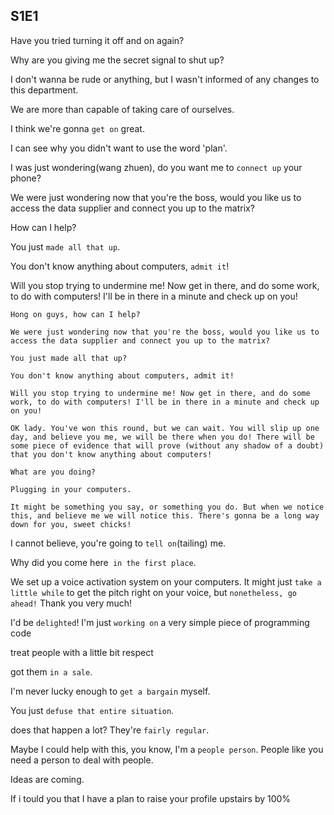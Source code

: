 ## S1E1

Have you tried turning it off and on again?

Why are you giving me the secret signal to shut up?

I don't wanna be rude or anything, but I wasn't informed of any changes to this department.

We are more than capable of taking care of ourselves.

I think we're gonna `get on` great.

I can see why you didn't want to use the word 'plan'.

I was just wondering(wang zhuen), do you want me to `connect up` your phone?

We were just wondering now that you're the boss, would you like us to access the data supplier and connect you up to the matrix?

How can I help?

You just `made all that up`.

You don't know anything about computers, `admit it`!

Will you stop trying to undermine me! Now get in there, and do some work, to do with computers! I'll be in there in a minute and check up on you!



```
Hong on guys, how can I help?

We were just wondering now that you're the boss, would you like us to access the data supplier and connect you up to the matrix?

You just made all that up?

You don't know anything about computers, admit it!

Will you stop trying to undermine me! Now get in there, and do some work, to do with computers! I'll be in there in a minute and check up on you!

OK lady. You've won this round, but we can wait. You will slip up one day, and believe you me, we will be there when you do! There will be some piece of evidence that will prove (without any shadow of a doubt) that you don't know anything about computers!

What are you doing?

Plugging in your computers.

It might be something you say, or something you do. But when we notice this, and believe me we will notice this. There's gonna be a long way down for you, sweet chicks!
```

I cannot believe, you're going to `tell on`(tailing) me.

Why did you come here` in the first place`.

We set up a voice activation system on your computers. It might just `take a little while` to get the pitch right on your voice, but `nonetheless, go ahead!` Thank you very much!

I'd be `delighted`! I'm just `working on` a very simple piece of programming code

treat people with a little bit respect

got them `in a sale`.

I'm never lucky enough to `get a bargain` myself.

You just `defuse that entire situation`.

does that happen a lot? They're `fairly regular`.

Maybe I could help with this, you know, I'm a `people person`. People like you need a person to deal with people.

Ideas are coming.

If i tould you that I have a plan to raise your profile upstairs by 100%